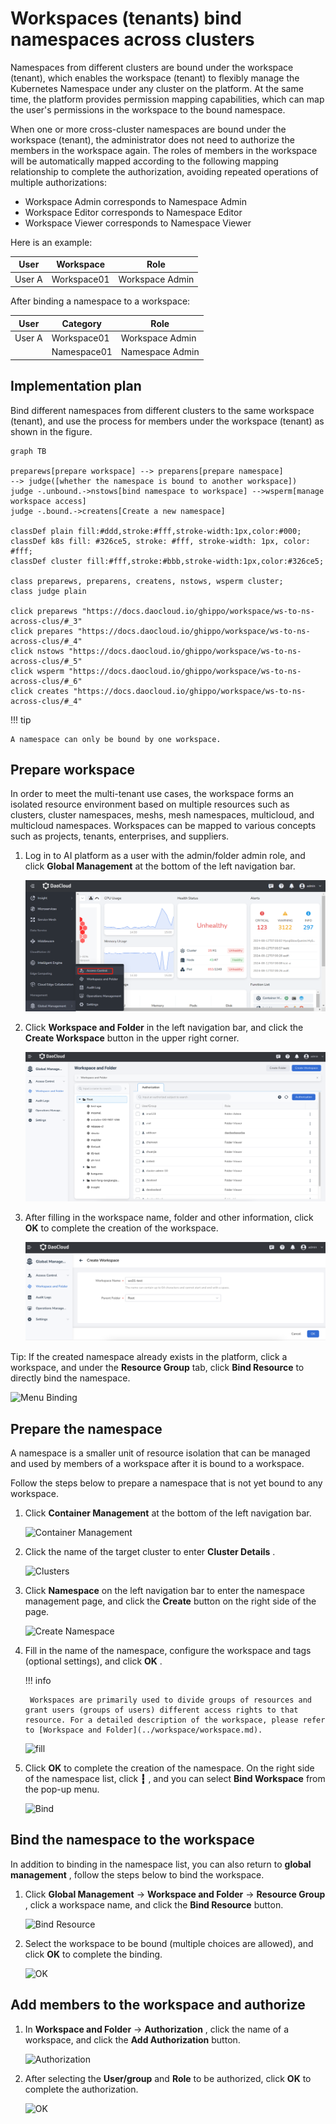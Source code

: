 # Workspaces (tenants) bind namespaces across clusters

Namespaces from different clusters are bound under the workspace (tenant), which enables the workspace (tenant) to flexibly manage the Kubernetes Namespace under any cluster on the platform.
At the same time, the platform provides permission mapping capabilities, which can map the user's permissions in the workspace to the bound namespace.

When one or more cross-cluster namespaces are bound under the workspace (tenant), the administrator does not need to authorize the members in the workspace again.
The roles of members in the workspace will be automatically mapped according to the following mapping relationship to complete the authorization, avoiding repeated operations of multiple authorizations:

- Workspace Admin corresponds to Namespace Admin
- Workspace Editor corresponds to Namespace Editor
- Workspace Viewer corresponds to Namespace Viewer

Here is an example:

| User | Workspace | Role |
| ------ | ----------- | --------------- |
| User A | Workspace01 | Workspace Admin |

After binding a namespace to a workspace:

| User | Category | Role |
| ------ | ----------- | --------------- |
| User A | Workspace01 | Workspace Admin |
| | Namespace01 | Namespace Admin |

## Implementation plan

Bind different namespaces from different clusters to the same workspace (tenant), and use the process for members under the workspace (tenant) as shown in the figure.

```mermaid
graph TB

preparews[prepare workspace] --> preparens[prepare namespace]
--> judge([whether the namespace is bound to another workspace])
judge -.unbound.->nstows[bind namespace to workspace] -->wsperm[manage workspace access]
judge -.bound.->createns[Create a new namespace]

classDef plain fill:#ddd,stroke:#fff,stroke-width:1px,color:#000;
classDef k8s fill: #326ce5, stroke: #fff, stroke-width: 1px, color: #fff;
classDef cluster fill:#fff,stroke:#bbb,stroke-width:1px,color:#326ce5;

class preparews, preparens, createns, nstows, wsperm cluster;
class judge plain

click preparews "https://docs.daocloud.io/ghippo/workspace/ws-to-ns-across-clus/#_3"
click prepares "https://docs.daocloud.io/ghippo/workspace/ws-to-ns-across-clus/#_4"
click nstows "https://docs.daocloud.io/ghippo/workspace/ws-to-ns-across-clus/#_5"
click wsperm "https://docs.daocloud.io/ghippo/workspace/ws-to-ns-across-clus/#_6"
click creates "https://docs.daocloud.io/ghippo/workspace/ws-to-ns-across-clus/#_4"
```

!!! tip

    A namespace can only be bound by one workspace.

## Prepare workspace

In order to meet the multi-tenant  use cases, the workspace forms an isolated resource environment based on multiple resources such as clusters, cluster namespaces, meshs, mesh namespaces, multicloud, and multicloud namespaces.
Workspaces can be mapped to various concepts such as projects, tenants, enterprises, and suppliers.

1. Log in to AI platform as a user with the admin/folder admin role, and click __Global Management__ at the bottom of the left navigation bar.

    ![Global Management](../images/ws01.png)

1. Click __Workspace and Folder__ in the left navigation bar, and click the __Create Workspace__ button in the upper right corner.

    ![Create Workspaces](../images/ws02.png)

1. After filling in the workspace name, folder and other information, click __OK__ to complete the creation of the workspace.

    ![OK](../images/ws03.png)

Tip: If the created namespace already exists in the platform, click a workspace, and under the __Resource Group__ tab, click __Bind Resource__ to directly bind the namespace.

![Menu Binding](../images/across02.png)

## Prepare the namespace

A namespace is a smaller unit of resource isolation that can be managed and used by members of a workspace after it is bound to a workspace.

Follow the steps below to prepare a namespace that is not yet bound to any workspace.

1. Click __Container Management__ at the bottom of the left navigation bar.

    ![Container Management](../images/crd00.png)

1. Click the name of the target cluster to enter __Cluster Details__ .

    ![Clusters](../images/crd01.png)

1. Click __Namespace__ on the left navigation bar to enter the namespace management page, and click the __Create__ button on the right side of the page.

    ![Create Namespace](../images/ns01.png)

1. Fill in the name of the namespace, configure the workspace and tags (optional settings), and click __OK__ .

    !!! info

        Workspaces are primarily used to divide groups of resources and grant users (groups of users) different access rights to that resource. For a detailed description of the workspace, please refer to [Workspace and Folder](../workspace/workspace.md).

    ![fill](../images/ns02.png)
    
1. Click __OK__ to complete the creation of the namespace. On the right side of the namespace list, click __┇__ , and you can select __Bind Workspace__ from the pop-up menu.

    ![Bind](../images/ns03.png)

## Bind the namespace to the workspace

In addition to binding in the namespace list, you can also return to __global management__ , follow the steps below to bind the workspace.

1. Click __Global Management__ -> __Workspace and Folder__ -> __Resource Group__ , click a workspace name, and click the __Bind Resource__ button.

    ![Bind Resource](../images/bind01.png)

1. Select the workspace to be bound (multiple choices are allowed), and click __OK__ to complete the binding.

    ![OK](../images/bind02.png)

## Add members to the workspace and authorize

1. In __Workspace and Folder__ -> __Authorization__ , click the name of a workspace, and click the __Add Authorization__ button.

    ![Authorization](../images/wsauth01.png)

1. After selecting the __User/group__ and __Role__ to be authorized, click __OK__ to complete the authorization.

    ![OK](../images/wsauth02.png)
